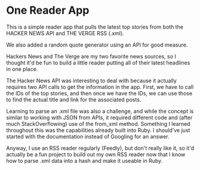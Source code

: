 # One Reader App

This is a simple reader app that pulls the latest top stories from both the HACKER NEWS API and THE VERGE RSS (.xml).

We also added a random quote generator using an API for good measure.

Hackers News and The Verge are my two favorite news sources, so I thought it'd be fun to build a little reader putting all of their latest headlines in one place.

The Hacker News API was interesting to deal with because it actually requires two API calls to get the information in the app. First, we have to call the IDs of the top stories, and then once we have the IDs, we can use those to find the actual title and link for the associated posts.

Learning to parse an .xml file was also a challenge, and while the concept is similar to working with JSON from APIs, it required different code and (after much StackOverflowing) use of the from_xml method. Something I learned throughout this was the capabilities already built into Ruby. I should've just started with the documentation instead of Googling for an answer.

Anyway, I use an RSS reader regularly (Feedly), but don't really like it, so it'd actually be a fun project to build out my own RSS reader now that I know how to parse .xml data into a hash and make it useable in Ruby.
